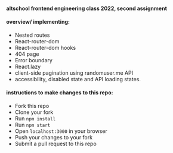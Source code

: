 #### altschool frontend engineering class 2022, second assignment

#### overview/ implementing:

- Nested routes
- React-router-dom
- React-router-dom hooks
- 404 page
- Error boundary
- React.lazy
- client-side pagination using randomuser.me API
- accessibility, disabled state and API loading states.

#### instructions to make changes to this repo:

- Fork this repo
- Clone your fork
- Run `npm install`
- Run `npm start`
- Open `localhost:3000` in your browser
- Push your changes to your fork
- Submit a pull request to this repo







